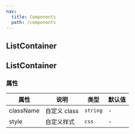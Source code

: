 ```yaml
---
nav:
  title: Components
  path: /components
---
```


## ListContainer

<code src="./demos/demo1.tsx"></code>

## ListContainer

### 属性

| 属性      | 说明         | 类型     | 默认值 |
| --------- | ------------ | -------- | ------ |
| className | 自定义 class | `string` | -      |
| style     | 自定义样式   | `css`    | -      |
